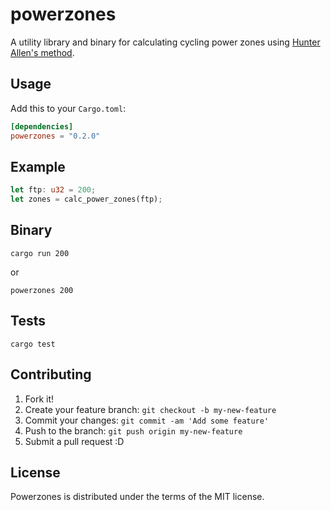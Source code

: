 # powerzones

A utility library and binary for calculating cycling power zones using [Hunter Allen's method](https://www.hunterallenpowerblog.com/2015/05/power-training-zones-101.html).


## Usage

Add this to your `Cargo.toml`:

```toml
[dependencies]
powerzones = "0.2.0"
```

## Example

```rust
let ftp: u32 = 200;
let zones = calc_power_zones(ftp);
```

## Binary

```
cargo run 200
```

or

```
powerzones 200
```

## Tests

```
cargo test
```

## Contributing

1. Fork it!
2. Create your feature branch: `git checkout -b my-new-feature`
3. Commit your changes: `git commit -am 'Add some feature'`
4. Push to the branch: `git push origin my-new-feature`
5. Submit a pull request :D

## License

Powerzones is distributed under the terms of the MIT license.
